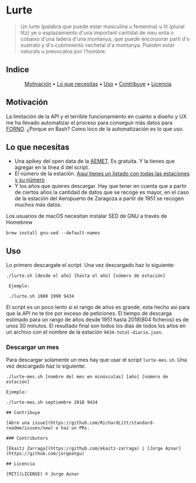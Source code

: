 # Lurte

> Un lurte (palabra que puede estar masculina u femenina) u lit (plural litz) ye o esplazamiento d'una important cantidat de nieu enta o cobaixo d'una ladera d'una montanya, que puede encorporar parti d'o sustrato y d'o cubrimiento vechetal d'a montanya. Pueden estar naturals u prevocatos por l'hombre.


## Indice

<p align="center">
  <a href="#motivacion">Motivación</a> •
  <a href="#lo-que-necesitas">Lo que necesitas</a> •
  <a href="#uso">Uso</a> •
  <a href="#contribuye">Contribuye</a> •
  <a href="#licencia">Licencia</a>
</p>

## Motivación

La limitación de la API y el terrible funcionamiento en cuanto a diseño y UX me ha llevado automatizar el proceso para conseguir más datos para [FORNO](https://forno.es). ¿Porque en Bash? Como loco de la automatización es lo que uso.

## Lo que necesitas

* Una apikey del open data de la [AEMET](https://opendata.aemet.es/centrodedescargas/inicio). Es gratuita. Y la tienes que agregar en la línea 4 del script.
* El número de la estación. [Aquí tienes un listado con todas las estaciones y su número](https://github.com/jorgeatgu/lurte/blob/master/estaciones.json)
* Y los años que quieres descargar. Hay que tener en cuenta que a partir de ciertos años la cantidad de datos que se recoge es mayor, en el caso de la estación del Aeropuerto de Zaragoza a partir de 1951 se recogen muchos más datos.

Los usuarios de macOS necesitan instalar SED de GNU a través de Homebrew

```
brew install gnu-sed --default-names
```

## Uso

Lo primero descargate el script. Una vez descargado haz lo siguiente:

```
./lurte.sh [desde el año] [hasta el año] [número de estación]

 Ejemplo:

 ./lurte.sh 1980 1990 9434
```

El script es un poco lento si el rango de años es grande, esta hecho así para que la API no te tire por exceso de peticiones. El tiempo de descarga estimado para un rango de años desde 1951 hasta 2018(804 ficheros) es de unos 30 minutos. El resultado final son todos los días de todos los años en un archivo con el nombre de la estación ```9434-total-diario.json```.

### Descargar un mes

Para descargar solamente un mes hay que usar el script ```lurte-mes.sh```. Una vez descargado haz lo siguiente:

```
./lurte-mes.sh [nombre del mes en minúsculas] [año] [número de estación]

Ejemplo:

./lurte-mes.sh septiembre 2018 9434

## Contribuye

[Abre una issue](https://github.com/RichardLitt/standard-readme/issues/new) o haz un PRs.

### Contributors

[Ekaitz Zarraga](https://github.com/ekaitz-zarraga) | [Jorge Aznar](https://github.com/jorgeatgu) 

## Licencia

[MIT](LICENSE) © Jorge Aznar
